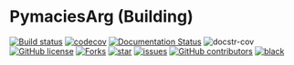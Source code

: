 PymaciesArg (Building)
======================

[![Build status](https://github.com/juniors90/PymaciesArg/actions/workflows/CI.yml/badge.svg)](https://github.com/juniors90/PymaciesArg/actions)
[![codecov](https://codecov.io/gh/juniors90/PymaciesArg/branch/main/graph/badge.svg?token=kMzNWlpS4X)](https://codecov.io/gh/juniors90/PymaciesArg)
[![Documentation Status](https://readthedocs.org/projects/pymaciesarg/badge/?version=latest)](https://pymaciesarg.readthedocs.io/en/latest/?badge=latest)
![docstr-cov](https://img.shields.io/endpoint?url=https://jsonbin.org/juniors90/PymaciesArg/badges/docstr-cov)
[![GitHub license](https://img.shields.io/github/license/juniors90/PymaciesArg)](https://github.com/juniors90/PymaciesArg/blob/main/LICENSE)
[![Forks](https://img.shields.io/github/forks/juniors90/PymaciesArg)](https://github.com/juniors90/PymaciesArg/stargazers)
[![star](https://img.shields.io/github/stars/juniors90/PymaciesArg?color=yellow)](https://github.com/juniors90/PymaciesArg/network/members)
[![issues](https://img.shields.io/github/issues/juniors90/PymaciesArg?color=teal)](https://github.com/juniors90/PymaciesArg/issues)
[![GitHub contributors](https://img.shields.io/github/contributors/juniors90/PymaciesArg?color=green)](https://github.com/juniors90/PymaciesArg/graphs/contributors)
[![black](https://img.shields.io/badge/code%20style-black-000000.svg)](https://github.com/psf/black)



